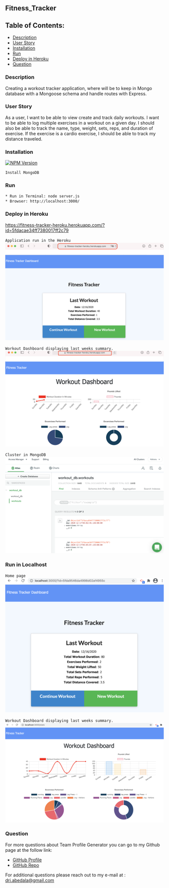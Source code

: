 ## Fitness_Tracker
## Table of Contents:
  - [Description](#description)
  - [User Story](#userstory)
  - [Installation](#installation)
  - [Run](#run)
  - [Deploy in Heroku](#deploy)
  - [Question](#question) 

### Description 
  Creating a workout tracker application, where will be to keep in  Mongo database with a Mongoose schema and handle routes with Express.

### <a name="userstory"></a>User Story
 As a user, I want to be able to view create and track daily workouts. I want to be able to log multiple exercises in a workout on a given day. I should also be able to track the name, type, weight, sets, reps, and duration of exercise. If the exercise is a cardio exercise, I should be able to track my distance traveled.

### Installation
[![NPM Version](https://img.shields.io/npm/v/npm.svg?style=flat)]()
```
Install MongoDB
```

### Run
```
* Run in Terminal: node server.js 
* Browser: http://localhost:3000/
```
### <a name="deploy"></a>Deploy in Heroku

https://fitness-tracker-heroku.herokuapp.com/?id=5fdacae34ff7380017ff2c79 

`Application run in the Heroku`
![Home](img/home_heroku.png)

`Workout Dashboard displaying last weeks summary.` 
![Dashboard Page](/img/dashboard_heroku.png)

`Cluster in MongoDB`
![MongDB](/img/MongoDB.png)

### <a name="deploy"></a>Run in Localhost

`Home page`
![Home](img/home_localhost.png)

`Workout Dashboard displaying last weeks summary.`
![Dashboard Page](/img/dashboard_localhost.png)

###  Question 
  For more questions about Team Profile Generator you can go to my Github page at the follow link: 

  - [GitHub Profile](https://github.com/adriana-carmo)
  - [GitHub Repo](https://github.com/adriana-carmo/Fitness_Tracker)

  For additional questions please reach out to my e-mail at : dri.abedala@gmail.com
